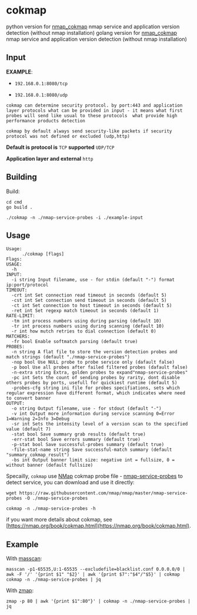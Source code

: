 # cokmap

python version for [nmap_cokmap](https://github.com/nixawk/nmap_vscan) nmap service and application version detection (without nmap installation)
golang version for [nmap_cokmap](https://github.com/RickGray/vscan-go) nmap service and application version detection (without nmap installation)

## Input

 **EXAMPLE**:

- `192.168.0.1:8080/tcp`

- `192.168.0.1:8080/udp`

```text
cokmap can determine security protocol. by port:443 and application layer protocols what can be provided in input - it means what first probes will send like usual to these protocols  what provide high performance products detection

cokmap by default always send security-like packets if security protocol was not defined or excluded (udp,http)
```

**Default is protocol is** `TCP`
 **supported** `UDP/TCP`

**Application layer and external** `http`

## Building

Build:

```text
cd cmd
go build .

./cokmap -n ./nmap-service-probes -i ./example-input  
```

## Usage

```text
Usage:
      ./cokmap [flags]
Flags:
USAGE:
  -h
INPUT:
  -i string Input filename, use - for stdin (default "-") format  ip:port/protocol
TIMEOUT:
  -crt int Set connection read timeout in seconds (default 5)
  -cst int Set connection send timeout in seconds (default 5)
  -ct int Set connection to host timeout in seconds (default 5)
  -ret int Set regexp match timeout in seconds (default 1)
RATE-LIMIT:
  -tm int process numbers using during parsing (default 10)
  -tr int process numbers using during scanning (default 10)
  -r int how mutch retries to dial connection (default 0)
MATCHERS:
  -fr bool Enable softmatch parsing (default true)
PROBES:
  -n string A flat file to store the version detection probes and match strings (default "./nmap-service-probes")
  -nop bool Use NULL probe to probe service only (dafault false)
  -p bool Use all probes after failed filtered probes (dafault false)
  -n-extra string Extra, golden probes to expand"nmap-service-probes"
  -pc int Sets the count of sending probes by rarity, dont disable others probes by ports, usefull for quickiest runtime (default 5)
  -probes-cfg string ini file for probes specifiations, sets which regular expression have different format, which indicates where need to convert banner
OUTPUT:
  -o string Output filename, use - for stdout (default "-")
  -v int Output more information during service scanning 0=Error 1=Warning 2=Info 3=Debug
  -sr int Sets the intensity level of a version scan to the specified value (default 7)
  -stat bool Save summary grab results (default true)
  -err-stat bool Save errors summary (default true)
  -p-stat bool Save successful-probes summary (default true)
  -file-stat-name string Save successful-match summary (default "summary_cokmap_result")
  -bs int Output banner limit size: negative int = fullsize, 0 = without banner (default fullsize)
```

Specailly, `cokmap` use [NMap](https://github.com/nmap/nmap) cokmap probe file - [nmap-service-probes](https://raw.githubusercontent.com/nmap/nmap/master/nmap-service-probes) to detect service, you can download and use it directly:

```text
wget https://raw.githubusercontent.com/nmap/nmap/master/nmap-service-probes -O ./nmap-service-probes

cokmap -n ./nmap-service-probes -h
```

if you want more details about cokmap, see [https://nmap.org/book/cokmap.html](https://nmap.org/book/cokmap.html).

## Example

With [masscan](https://github.com/robertdavidgraham/masscan):

```text
masscan -p1-65535,U:1-65535 --excludefile=blacklist.conf 0.0.0.0/0 | awk -F '/' '{print $1" "$2}' | awk '{print $7":"$4"/"$5}' | cokmap cokmap -n ./nmap-service-probes | jq
```

With [zmap](https://github.com/zmap/zmap):

```text
zmap -p 80 | awk '{print $1":80"}' | cokmap -n ./nmap-service-probes | jq
```

